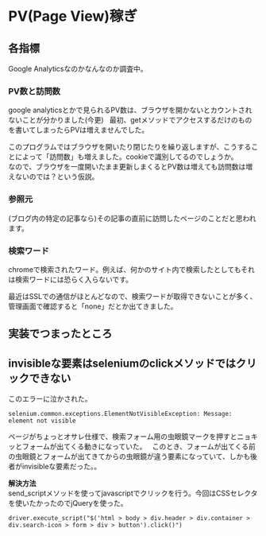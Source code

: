 # PV(Page View)稼ぎ  
## 各指標  
Google Analyticsなのかなんなのか調査中。  

### PV数と訪問数  
google analyticsとかで見られるPV数は、ブラウザを開かないとカウントされないことが分かりました(今更)  
最初、getメソッドでアクセスするだけのものを書いてしまったらPVは増えませんでした。  

このプログラムではブラウザを開いたり閉じたりを繰り返しますが、こうすることによって「訪問数」も増えました。cookieで識別してるのでしょうか。  
なので、ブラウザを一度開いたまま更新しまくるとPV数は増えても訪問数は増えないのでは？という仮説。  

### 参照元  
(ブログ内の特定の記事なら)その記事の直前に訪問したページのことだと思われます。  

### 検索ワード  
chromeで検索されたワード。例えば、何かのサイト内で検索したとしてもそれは検索ワードには恐らく入らないです。  

最近はSSLでの通信がほとんどなので、検索ワードが取得できないことが多く、管理画面で確認すると「none」だとか出てきました。  

## 実装でつまったところ  
## invisibleな要素はseleniumのclickメソッドではクリックできない  
このエラーに泣かされた。  
```
selenium.common.exceptions.ElementNotVisibleException: Message: element not visible
```
ページがちょっとオサレ仕様で、検索フォーム用の虫眼鏡マークを押すとニョキッとフォームが出てくる動きになっていた。  
このとき、フォームが出てくる前の虫眼鏡とフォームが出てきてからの虫眼鏡が違う要素になっていて、しかも後者がinvisibleな要素だった。。  

**解決方法**  
send_scriptメソッドを使ってjavascriptでクリックを行う。今回はCSSセレクタを使いたかったのでjQueryを使った。  
```
driver.execute_script("$('html > body > div.header > div.container > div.search-icon > form > div > button').click()")
```
